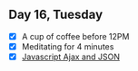 ## Day 16, Tuesday

- [x] A cup of coffee before 12PM
- [x] Meditating for 4 minutes
- [x] [Javascript Ajax and JSON](https://yezzi.tistory.com/35)

